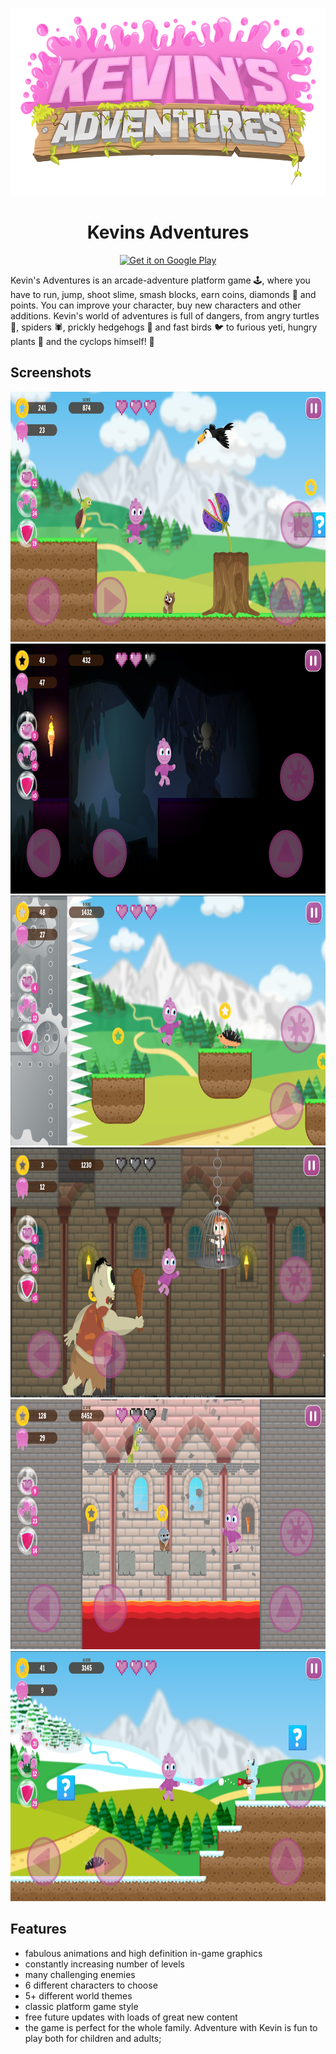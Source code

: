 <p align="center">
  <img alt="Kevins Adventures logo" height=300px src="/Assets/Artworks/Logo/kevinslogoNOSHADOW.png" />
  <h1 align="center">Kevins Adventures</h1>
</p>
<p align="center">
<a href='https://play.google.com/store/apps/details?id=com.DanielSzulc.KevinsAdventures&pcampaignid=pcampaignidMKT-Other-global-all-co-prtnr-py-PartBadge-Mar2515-1'><img alt='Get it on Google Play' height=100px src='https://play.google.com/intl/en_us/badges/static/images/badges/en_badge_web_generic.png'/></a>
</p>
Kevin's Adventures is an arcade-adventure platform game 🕹, where you have to run, jump, shoot slime, smash blocks, earn coins, diamonds 💎 and points. You can improve your character, buy new characters and other additions. Kevin's world of adventures is full of dangers, from angry turtles 🐢, spiders 🕷, prickly hedgehogs 🦔 and fast birds 🐦 to furious yeti, hungry plants 🌺 and the cyclops himself! 👹

## Screenshots

<img height=400px src="/Screenshots/screen01.png" />

<img height=400px src="/Screenshots/screen02.png" />

<img height=400px src="/Screenshots/screen03.png" />

<img height=400px src="/Screenshots/screen04.png" />

<img height=400px src="/Screenshots/screen05.png" />

<img height=400px src="/Screenshots/screen06.png" />

## Features
* fabulous animations and high definition in-game graphics
* constantly increasing number of levels
* many challenging enemies
* 6 different characters to choose
* 5+ different world themes
* classic platform game style
* free future updates with loads of great new content
* the game is perfect for the whole family. Adventure with Kevin is fun to play both for children and adults;
